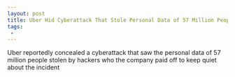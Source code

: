 ```yaml
---
layout: post
title: Uber Hid Cyberattack That Stole Personal Data of 57 Million People
tags:
 -
---
```

Uber reportedly concealed a cyberattack that saw the personal data of 57 million people stolen by hackers who the company paid off to keep quiet about the incident
